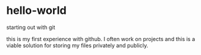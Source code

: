 # hello-world
starting out with git

this is my first experience with github. I often work on projects and this is a viable solution for storing my files privately and publicly.
